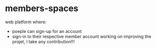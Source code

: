 # members-spaces

web platform where:
  - poeple can sign-up for an account
  - sign-in to their respective member account 
working on improving the projet, I take any contribution!!! 
